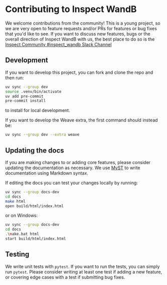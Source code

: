 # Contributing to Inspect WandB

We welcome contributions from the community! This is a young project, so we are very open to feature requests and/or PRs for features or bug fixes that you'd like to see. If you want to discuss new features, bugs or the overall direction of Inspect WandB with us, the best place to do so is the [Inspect Community #inspect_wandb Slack Channel](https://inspectcommunity.slack.com/archives/C09B5B00459)

## Development

If you want to develop this project, you can fork and clone the repo and then run:

```bash
uv sync --group dev
source .venv/bin/activate
uv add pre-commit 
pre-commit install
```

to install for local development.

If you want to develop the Weave extra, the first command should instead be:

```bash
uv sync --group dev --extra weave
```

## Updating the docs

If you are making changes to or adding core features, please consider updating the documentation as necessary. We use [MyST](https://myst-parser.readthedocs.io/en/latest/index.html) to write documentation using Markdown syntax.

If editing the docs you can test your changes locally by running:

```bash
uv sync --group docs-dev
cd docs
make html
open build/html/index.html
```

or on Windows:

```bash
uv sync --group docs-dev
cd docs
.\make.bat html
start build/html/index.html
```

## Testing

We write unit tests with `pytest`. If you want to run the tests, you can simply run `pytest`. Please consider writing at least one test if adding a new feature, or covering edge cases with a test if submitting bug fixes.